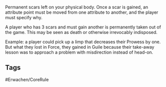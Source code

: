 Permanent scars left on your physical body. Once a scar is gained, an attribute point must be moved from one attribute to another, and the player must specify why.

A player who has 3 scars and must gain another is permanently taken out of the game. This may be seen as death or otherwise irrevocably indisposed.

Example: a player could pick up a limp that decreases their Prowess by one. But what they lost in Force, they gained in Guile because their take-away lesson was to approach a problem with misdirection instead of head-on.
## Tags
#Erwachen/CoreRule 